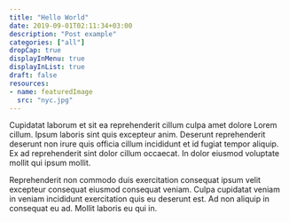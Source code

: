 ```yaml
---
title: "Hello World"
date: 2019-09-01T02:11:34+03:00
description: "Post example"
categories: ["all"]
dropCap: true
displayInMenu: true
displayInList: true
draft: false
resources:
- name: featuredImage
  src: "nyc.jpg"
---
```


Cupidatat laborum et sit ea reprehenderit cillum culpa amet dolore Lorem cillum. Ipsum laboris sint quis excepteur anim. Deserunt reprehenderit deserunt non irure quis officia cillum incididunt et id fugiat tempor aliquip. Ex ad reprehenderit sint dolor cillum occaecat. In dolor eiusmod voluptate mollit qui ipsum mollit.

Reprehenderit non commodo duis exercitation consequat ipsum velit excepteur consequat eiusmod consequat veniam. Culpa cupidatat veniam in veniam incididunt exercitation quis eu deserunt est. Ad non aliquip in consequat eu ad. Mollit laboris eu qui in.